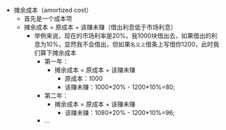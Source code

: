 

- 摊余成本（amortized cost）
    - 首先是一个成本项
    - 摊余成本 = 原成本 + 该赚未赚（借出利息低于市场利息）
        - 举例来说，现在的市场利率是20%，我1000块借出去，如果借出的利息为10%，显然我不会借出，但如果`名义上`借条上写借你1200，此时我们算下摊余成本
            - 第一年：
                - 摊余成本 = 原成本 + 该赚未赚
                    - 原成本：1000
                    - 该赚未赚：1000\*20% - 1200\*10%=80;
            - 第二年：
                - 摊余成本 = 原成本 + 该赚未赚
                    - 该赚未赚：1080*20% - 1200\*10%=96;
            - ...